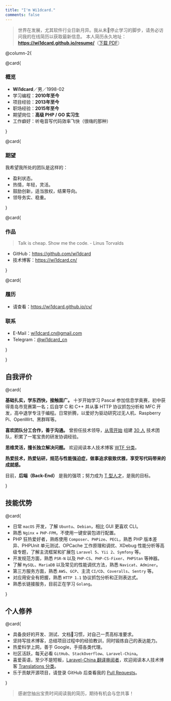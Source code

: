 ```yaml
---
title: "I'm Wi1dcard."
comments: false
---
```


> 世界在发展，尤其软件行业日新月异。我从未停止学习的脚步，请务必访问我的在线简历以获取最新信息。
> 本人简历永久地址：**<https://wi1dcard.github.io/resume/>**（[下载 PDF](wi1dcard.pdf)）

<!--more-->

@column-2{

@card{

### 概览

- **Wi1dcard**／男／1998-02
- 学习编程：**2010年至今**
- 项目经验：**2013年至今**
- 职场经验：**2015年至今**
- 期望岗位：**高级 PHP / GO 实习生**
- 工作癖好：听电音写代码效率飞快（很嗨的那种）

}

@card{

### 期望

我希望我所处的团队是这样的：

- 盈利状态。
- 热情，年轻，灵活。
- 鼓励创新，适当放权，结果导向。
- 领导务实、稳重。

}

@card{

### 作品

> Talk is cheap. Show me the code. - Linus Torvalds

- GitHub：<https://github.com/wi1dcard>
- 技术博客：<https://wi1dcard.cn/>

}

@card{

### 履历

- 请查看：<https://wi1dcard.github.io/cv/>

### 联系

- E-Mail：[wi1dcard.cn@gmail.com](mailto:wi1dcard.cn@gmail.com)
- Telegram：[@wi1dcard_cn](https://t.me/wi1dcard_cn)

}

}

## 自我评价

@card{

**基础扎实，学东西快，接触面广。** 十岁开始学习 Pascal 参加信息学奥赛，初中获得青岛市竞赛第一名；后自学 C 和 C++ 并从事 HTTP 协议抓包分析和 MFC 开发，高中退学专注于编程。日常折腾，以爱好为驱动研究过无人机、Raspberry Pi、OpenWrt、黑群晖等。

**喜欢团队分工合作，善于沟通。** 曾担任技术领导，[从零开始](https://www.tianyancha.com/reportContent/2353553379/2016) 组建 [30 人](https://www.tianyancha.com/reportContent/2353553379/2017) 技术团队，积累了一笔宝贵的研发协调经验。

**思维灵活，擅长独立解决问题。** 欢迎阅读本人技术博客 [WTF 分类](https://wi1dcard.cn/categories/wtf/)。

**热爱技术，热爱钻研，规范与性能强迫症，做事追求极致优雅，享受写代码带来的成就感。**

目前，**后端（Back-End）** 是我的强项；努力成为 [T 型人才](https://baike.baidu.com/item/T%E5%9E%8B%E4%BA%BA%E6%89%8D)，是我的目标。

}

## 技能优势

@card{

- 日常 `macOS` 开发，了解 `Ubuntu`、`Debian`，相比 GUI 更喜欢 CLI。
- 熟悉 `Nginx` + `PHP-FPM`，不使用一键安装包进行配置。
- PHP 狂热爱好者，熟练使用 `Composer`、`PHPize`、`PECL`，熟悉 PHP 版本差异、PHPUnit 单元测试、OPCache 工作原理和调优、XDebug 性能分析等高级专题，了解主流框架和扩展包 `Laravel 5`、`Yii 2`、`Symfony` 等。
- 开发规范方面，熟悉 `PSR-N` 以及 `PHP-CS`、`PHP-CS-Fixer`、`PHPStan` 等神器。
- 了解 `MySQL`、`MariaDB` 以及常见的性能调优方法，熟悉 `Navicat`、`Adminer`。
- 第三方服务方面，熟悉 `AWS`、`GCP`、主流 `CI/CD`、`Coveralls`、`Sentry` 等。
- 对应用安全有把握，熟悉 `HTTP 1.1` 协议抓包分析和正则表达式。
- 熟悉长链接服务，目前正在学习 `Golang`。

}

## 个人修养

@card{

- 具备良好的开发、测试、文档习惯，对自己一贯高标准要求。
- 坚持写技术博客，总结项目过程中的经验教训，同时锻炼自己的表达能力。
- 热爱科学上网，善于 Google，手搭各类代理。
- 社区活跃，每天必看 `GitHub`、`StackOverflow`、`Laravel-China`。
- 喜爱英语，至少不是短板，[Laravel-China 翻译审阅者](https://laravel-china.org/users/32249/translations)，欢迎阅读本人技术博客 [Translations 分类](https://wi1dcard.cn/categories/translations/)。
- 乐于贡献开源项目，请登录 GitHub 后查看我的 [Pull Requests](https://github.com/pulls?utf8=%E2%9C%93&q=is%3Apr+sort%3Aupdated-desc+author%3Awi1dcard)。

}

> 感谢您抽出宝贵时间阅读我的简历，期待有机会与您共事！

